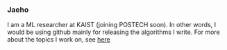 ### Jaeho

I am a ML researcher at KAIST (joining POSTECH soon).
In other words, I would be using github mainly for releasing the algorithms I write.
For more about the topics I work on, see [here](https://jaeho-lee.github.io/)

